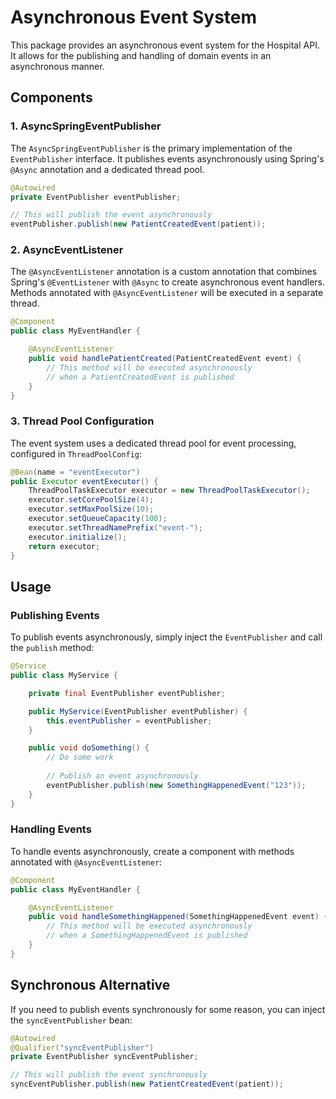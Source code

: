 # Asynchronous Event System

This package provides an asynchronous event system for the Hospital API. It allows for the publishing and handling of domain events in an asynchronous manner.

## Components

### 1. AsyncSpringEventPublisher

The `AsyncSpringEventPublisher` is the primary implementation of the `EventPublisher` interface. It publishes events asynchronously using Spring's `@Async` annotation and a dedicated thread pool.

```java
@Autowired
private EventPublisher eventPublisher;

// This will publish the event asynchronously
eventPublisher.publish(new PatientCreatedEvent(patient));
```

### 2. AsyncEventListener

The `@AsyncEventListener` annotation is a custom annotation that combines Spring's `@EventListener` with `@Async` to create asynchronous event handlers. Methods annotated with `@AsyncEventListener` will be executed in a separate thread.

```java
@Component
public class MyEventHandler {

    @AsyncEventListener
    public void handlePatientCreated(PatientCreatedEvent event) {
        // This method will be executed asynchronously
        // when a PatientCreatedEvent is published
    }
}
```

### 3. Thread Pool Configuration

The event system uses a dedicated thread pool for event processing, configured in `ThreadPoolConfig`:

```java
@Bean(name = "eventExecutor")
public Executor eventExecutor() {
    ThreadPoolTaskExecutor executor = new ThreadPoolTaskExecutor();
    executor.setCorePoolSize(4);
    executor.setMaxPoolSize(10);
    executor.setQueueCapacity(100);
    executor.setThreadNamePrefix("event-");
    executor.initialize();
    return executor;
}
```

## Usage

### Publishing Events

To publish events asynchronously, simply inject the `EventPublisher` and call the `publish` method:

```java
@Service
public class MyService {

    private final EventPublisher eventPublisher;

    public MyService(EventPublisher eventPublisher) {
        this.eventPublisher = eventPublisher;
    }

    public void doSomething() {
        // Do some work
        
        // Publish an event asynchronously
        eventPublisher.publish(new SomethingHappenedEvent("123"));
    }
}
```

### Handling Events

To handle events asynchronously, create a component with methods annotated with `@AsyncEventListener`:

```java
@Component
public class MyEventHandler {

    @AsyncEventListener
    public void handleSomethingHappened(SomethingHappenedEvent event) {
        // This method will be executed asynchronously
        // when a SomethingHappenedEvent is published
    }
}
```

## Synchronous Alternative

If you need to publish events synchronously for some reason, you can inject the `syncEventPublisher` bean:

```java
@Autowired
@Qualifier("syncEventPublisher")
private EventPublisher syncEventPublisher;

// This will publish the event synchronously
syncEventPublisher.publish(new PatientCreatedEvent(patient));
```
